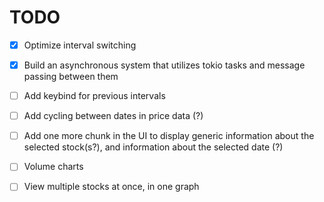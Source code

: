 # TODO

- [x] Optimize interval switching
- [x] Build an asynchronous system that utilizes tokio tasks and message passing between them

- [ ] Add keybind for previous intervals
- [ ] Add cycling between dates in price data (?)
- [ ] Add one more chunk in the UI to display generic information about the selected stock(s?), and information about the selected date (?)
- [ ] Volume charts
- [ ] View multiple stocks at once, in one graph

